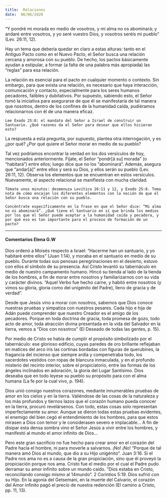 ```yaml
---
title:  Relaciones
date:  06/06/2020
---
```


“Y pondré mi morada en medio de vosotros, y mi alma no os abominará; y andaré entre vosotros, y yo seré vuestro Dios, y vosotros seréis mi pueblo” (Lev. 26:11, 12).

Hay un tema que debería quedar en claro a estas alturas: tanto en el Antiguo Pacto como en el Nuevo Pacto, el Señor busca una relación cercana y amorosa con su pueblo. De hecho, los pactos básicamente ayudan a estipular, a formar (a falta de una palabra más apropiada) las “reglas” para esa relación.

La relación es esencial para el pacto en cualquier momento o contexto. Sin embargo, para que exista una relación, es necesario que haya interacción, comunicación y contacto, especialmente para los seres humanos pecadores, falibles y dubitativos. Por supuesto, sabiendo esto, el Señor tomó la iniciativa para asegurarse de que él se manifestaría de tal manera que nosotros, dentro de los confines de la humanidad caída, pudiéramos relacionarnos con él de una manera eficaz.

`Lee Éxodo 25:8: el mandato del Señor a Israel de construir un Santuario. ¿Qué razones da el Señor para desear que ellos hicieran esto?`

La respuesta a esta pregunta, por supuesto, plantea otra interrogación, y es ¿por qué? ¿Por qué quiere el Señor morar en medio de su pueblo?

Tal vez podríamos encontrar la verdad en los dos versículos de hoy, mencionados anteriormente. Fíjate, el Señor “pondr[á su] morada” (o “habitará”) entre ellos; luego dice que no los “abominará”. Además, asegura que “andar[á]” entre ellos y será su Dios, y ellos serán su pueblo (Lev. 26:11, 12). Observa los elementos que se encuentran en estos versículos. Nuevamente, el aspecto relacional se manifiesta con mucha claridad.

`Tómate unos minutos: desmenuza Levítico 26:11 y 12, y Éxodo 25:8. Toma nota de cómo encajan los diferentes elementos con la noción de que el Señor busca una relación con su pueblo.`

`Concéntrate específicamente en la frase en que el Señor dice: “Mi alma no os abominará”. ¿Qué tiene el Santuario en sí que brinda los medios por los que el Señor puede aceptar a la humanidad caída y pecadora, y por qué eso es tan importante para el proceso de formación de un pacto?`

---

#### Comentarios Elena G.W

Dios ordenó a Moisés respecto a Israel: “Hacerme han un santuario, y yo habitaré entre ellos” (Juan 1:14), y moraba en el santuario en medio de su pueblo. Durante todas sus penosas peregrinaciones en el desierto, estuvo con ellos el símbolo de su presencia. Así Cristo levantó su tabernáculo en medio de nuestro campamento humano. Hincó su tienda al lado de la tienda de los hombres, a fin de morar entre nosotros y familiarizarnos con su vida y carácter divinos. “Aquel Verbo fue hecho carne, y habitó entre nosotros (y vimos su gloria, gloria como del unigénito del Padre), lleno de gracia y de verdad”.

Desde que Jesús vino a morar con nosotros, sabemos que Dios conoce nuestras pruebas y simpatiza con nuestros pesares. Cada hijo e hija de Adán puede comprender que nuestro Creador es el amigo de los pecadores. Porque en toda doctrina de gracia, toda promesa de gozo, todo acto de amor, toda atracción divina presentada en la vida del Salvador en la tierra, vemos a “Dios con nosotros” (El Deseado de todas las gentes, p. 15).

Por medio de Cristo se había de cumplir el propósito simbolizado por el tabernáculo: ese glorioso edificio, cuyas paredes de oro brillante reflejaban en matices del arco iris las cortinas bordadas con figuras de querubines, la fragancia del incienso que siempre ardía y compenetraba todo, los sacerdotes vestidos con ropas de blancura inmaculada, y en el profundo misterio del recinto interior, sobre el propiciatorio, entre las formas de los ángeles inclinados en adoración, la gloria del Lugar Santísimo. Dios deseaba que en todo leyese su pueblo su propósito para con el alma humana (La fe por la cual vivo, p. 194).

Dios unió consigo nuestros corazones, mediante innumerables pruebas de amor en los cielos y en la tierra. Valiéndose de las cosas de la naturaleza y los más profundos y tiernos lazos que el corazón humano pueda conocer en la tierra, procuró revelársenos. Con todo, estas cosas solo representan imperfectamente su amor. Aunque se dieron todas estas pruebas evidentes, el enemigo del bien cegó el entendimiento de los hombres, para que estos mirasen a Dios con temor y le considerasen severo e implacable… A fin de disipar esta densa sombra vino el Señor Jesús a vivir entre los hombres, y manifestó al mundo el amor infinito de Dios…

Pero este gran sacrificio no fue hecho para crear amor en el corazón del Padre hacia el hombre, ni para moverle a salvarnos. ¡No! ¡No! “Porque de tal manera amó Dios al mundo, que dio a su Hijo unigénito”. Juan 3:16. Si el Padre nos ama no es a causa de la gran propiciación, sino que él proveyó la propiciación porque nos ama. Cristo fue el medio por el cual el Padre pudo derramar su amor infinito sobre un mundo caído. “Dios estaba en Cristo, reconciliando consigo mismo al 14mundo”. 2 Corintios 5:19. Dios sufrió con su Hijo. En la agonía del Getsemaní, en la muerte del Calvario, el corazón del Amor infinito pagó el precio de nuestra redención (El camino a Cristo, pp. 11, 13).